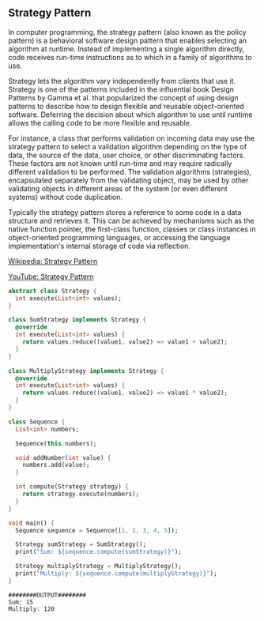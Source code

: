 ## Strategy Pattern
In computer programming, the strategy pattern (also known as the policy pattern) is a behavioral software design pattern that enables selecting an algorithm at runtime. Instead of implementing a single algorithm directly, code receives run-time instructions as to which in a family of algorithms to use.

Strategy lets the algorithm vary independently from clients that use it. Strategy is one of the patterns included in the influential book Design Patterns by Gamma et al. that popularized the concept of using design patterns to describe how to design flexible and reusable object-oriented software. Deferring the decision about which algorithm to use until runtime allows the calling code to be more flexible and reusable.

For instance, a class that performs validation on incoming data may use the strategy pattern to select a validation algorithm depending on the type of data, the source of the data, user choice, or other discriminating factors. These factors are not known until run-time and may require radically different validation to be performed. The validation algorithms (strategies), encapsulated separately from the validating object, may be used by other validating objects in different areas of the system (or even different systems) without code duplication.

Typically the strategy pattern stores a reference to some code in a data structure and retrieves it. This can be achieved by mechanisms such as the native function pointer, the first-class function, classes or class instances in object-oriented programming languages, or accessing the language implementation's internal storage of code via reflection.

[Wikipedia: Strategy Pattern](https://en.wikipedia.org/wiki/Strategy_pattern)

[YouTube: Strategy Pattern](https://www.youtube.com/watch?v=v9ejT8FO-7I&list=PLrhzvIcii6GNjpARdnO4ueTUAVR9eMBpc&index=1&t=10s&ab_channel=ChristopherOkhravi)

``` dart
abstract class Strategy {
  int execute(List<int> values);
}

class SumStrategy implements Strategy {
  @override
  int execute(List<int> values) {
    return values.reduce((value1, value2) => value1 + value2);
  }
}

class MultiplyStrategy implements Strategy {
  @override
  int execute(List<int> values) {
    return values.reduce((value1, value2) => value1 * value2);
  }
}

class Sequence {
  List<int> numbers;

  Sequence(this.numbers);

  void addNumber(int value) {
    numbers.add(value);
  }

  int compute(Strategy strategy) {
    return strategy.execute(numbers);
  }
}

void main() {
  Sequence sequence = Sequence([1, 2, 3, 4, 5]);

  Strategy sumStrategy = SumStrategy();
  print("Sum: ${sequence.compute(sumStrategy)}");

  Strategy multiplyStrategy = MultiplyStrategy();
  print("Multiply: ${sequence.compute(multiplyStrategy)}");
}
```

```
########OUTPUT########
Sum: 15
Multiply: 120
```
